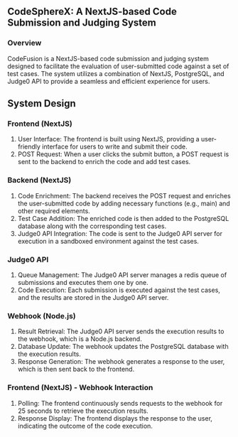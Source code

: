 ## CodeSphereX: A NextJS-based Code Submission and Judging System


### Overview

CodeFusion is a NextJS-based code submission and judging system designed to facilitate the evaluation of user-submitted code against a set of test cases. The system utilizes a combination of NextJS, PostgreSQL, and Judge0 API to provide a seamless and efficient experience for users.


## System Design



### Frontend (NextJS)

1. User Interface: The frontend is built using NextJS, providing a user-friendly interface for users to write and submit their code.
2. POST Request: When a user clicks the submit button, a POST request is sent to the backend to enrich the code and add test cases.

### Backend (NextJS)

1. Code Enrichment: The backend receives the POST request and enriches the user-submitted code by adding necessary functions (e.g., main) and other required elements.
2. Test Case Addition: The enriched code is then added to the PostgreSQL database along with the corresponding test cases.
3. Judge0 API Integration: The code is sent to the Judge0 API server for execution in a sandboxed environment against the test cases.

### Judge0 API

1. Queue Management: The Judge0 API server manages a redis queue of submissions and executes them one by one.
2. Code Execution: Each submission is executed against the test cases, and the results are stored in the Judge0 API server.

### Webhook (Node.js)

1. Result Retrieval: The Judge0 API server sends the execution results to the webhook, which is a Node.js backend.
2. Database Update: The webhook updates the PostgreSQL database with the execution results.
3. Response Generation: The webhook generates a response to the user, which is then sent back to the frontend.

### Frontend (NextJS) - Webhook Interaction

1. Polling: The frontend continuously sends requests to the webhook for 25 seconds to retrieve the execution results.
2. Response Display: The frontend displays the response to the user, indicating the outcome of the code execution.
